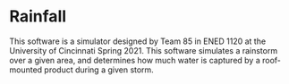 # Rainfall
This software is a simulator designed by Team 85 in ENED 1120 at the University of Cincinnati Spring 2021. This software simulates a rainstorm over a given area, and determines how much water is captured by a roof-mounted product during a given storm.
